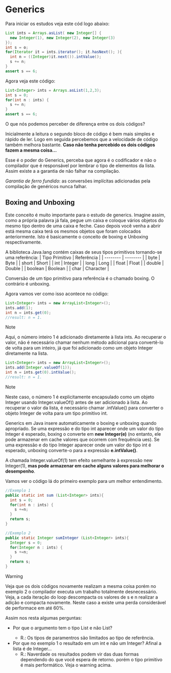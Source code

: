 # Generics

Para iniciar os estudos veja este cód logo abaixo:

```java
List ints = Arrays.asList( new Integer[] {
  new Integer(1), new Integer(2), new Integer(3)
});
int s = o;
for(Iterator it = ints.iterator(); it.hasNext(); ){
  int n = ((Integer)it.next()).intValue();
  s += n;
}
assert s == 6;
```

Agora veja este código:

```java
List<Integer> ints = Arrays.asList(1,2,3);
int s = 0;
for(int n : ints) {
  s += n;
}
assert s == 6;
```

O que nós podemos perceber de diferença entre os dois códigos?

Inicialmente a leitura o segundo bloco de código é bem mais simples e rápido de ler. Logo em seguida percebemos que a velocidade de código também melhora bastante.
**Caso não tenha percebido os dois códigos fazem a mesma coisa...**

Esse é o poder do Generics, perceba que agora é o codificador e não o compilador que é responsável por lembrar o tipo de elementos da lista. Assim existe a a garantia de não falhar na compilação.

_Garantia de ferro fundido_: as conversões implícitas adicionadas pela compilação de genéricos nunca falhar.

## Boxing and Unboxing

Este conceito é muito importante para o estudo de generics. Imagine assim, como a própria palavra já fala, pegue um caixa e coloque vários objetos do mesmo tipo dentro de uma caixa e feche. Caso depois você venha a abrir está mesma caixa terá os mesmos objetos que foram colocados anteriormente. Isto é basicamente o conceito de boxing e Unboxing respectivamente.

A biblioteca Java.lang contém caixas de seus tipos primitivos tornando-se uma referência:
| Tipo Primitivo | Referência |
| -------- | -------- |
| byte | Byte |
| short | Short |
| int | Integer |
| long | Long |
| float | Float |
| double | Double |
| boolean | Boolean |
| char | Character |

Conversão de um tipo primitivo para referência é o chamado boxing. O contrário é unboxing.

Agora vamos ver como isso acontece no código:

```java
List<Integer> ints = new ArrayList<Integer>();
ints.add(1);
int n = ints.get(0);
//result: n = 1.
```

> [!NOTE]
>
> Aqui, o número inteiro 1 é adicionado diretamente à lista ints. Ao recuperar o valor, não é necessário chamar nenhum método adicional para convertê-lo de volta para um inteiro, já que foi adicionado como um objeto Integer diretamente na lista.

```java
List<Integer> ints = new ArrayList<Integer>();
ints.add(Integer.valueOf(1));
int n = ints.get(0).intValue();
//result: n = 1.
```

> [!NOTE]
>
> Neste caso, o número 1 é explicitamente encapsulado como um objeto Integer usando Integer.valueOf() antes de ser adicionado à lista. Ao recuperar o valor da lista, é necessário chamar .intValue() para converter o objeto Integer de volta para um tipo primitivo int.

Generics em Java insere automaticamente o boxing e unboxing quando apropriado. Se uma expressão e do tipo int aparecer onde um valor do tipo Integer é esperado, boxing o converte em **new Integer(e)** (no entanto, ele pode armazenar em cache valores que ocorrem com frequência
ues). Se uma expressão e do tipo Integer aparecer onde um valor do tipo int é esperado, unboxing converte-o para a expressão **e.intValue()**.

A chamada Integer.valueOf(1) tem efeito semelhante à expressão new Integer(1), **mas pode armazenar em cache alguns valores para melhorar o desempenho**.

Vamos ver o código lá do primeiro exemplo para um melhor entendimento.

```java
//Exemplo 1
public static int sum (List<Integer> ints){
  int s = 0;
  for(int n : ints) {
    s +=n;
  }
  return s;
}

//Exemplo 2
public static Integer sumInteger (List<Integer> ints){
  Integer s = 0;
  for(Integer n : ints) {
    s +=n;
  }
  return s;
}
```

> [!WARNING]
>
> Veja que os dois códigos novamente realizam a mesma coisa porém no exemplo 2 o compilador executa um trabalho totalmente desnecessário. Veja, a cada iteração do loop descompacta os valores de s e n realizar a adição e compacta novamente. Neste caso a existe uma perda considerável de performace em até 60%.

Assim nos resta algumas perguntas:

- Por que o argumento tem o tipo List<Integer> e não List<int>?
  - R.: Os tipos de paramentros são limitados ao tipo de referência.
- Por que no exemplo 1 o resultado em um int e não um Integer? Afinal a lista é de Integer...
  - R.: Naverdade os resultados podem vir das duas formas dependendo do que você espera de retorno. porém o tipo primitivo é mais performático. Veja o warning acima.
